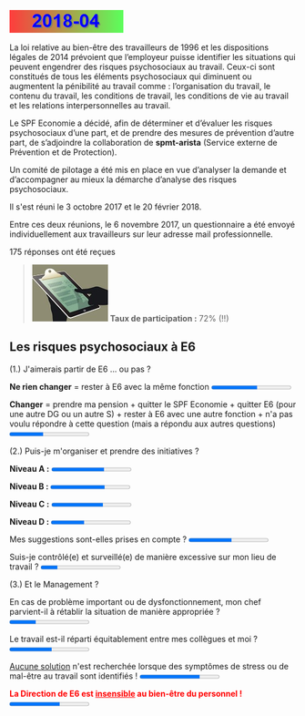 <link rel='stylesheet' href='Ulysses.css'>

![](2014-08.gif)

La loi relative au bien-être des travailleurs de 1996 et les dispositions légales de 2014 prévoient que l’employeur puisse identifier les situations qui peuvent engendrer des risques psychosociaux au travail. 
Ceux-ci sont constitués de tous les éléments psychosociaux qui diminuent ou augmentent la pénibilité au travail comme : l’organisation du travail, le contenu du travail, les conditions de travail, les conditions 
de vie au travail et les relations interpersonnelles au travail.  

Le SPF Economie a décidé, afin de déterminer et d’évaluer les risques psychosociaux d’une part, et de prendre des mesures de prévention d’autre part, de s’adjoindre la collaboration de **spmt-arista** (Service externe de Prévention et de Protection).  

Un comité de pilotage a été mis en place en vue d’analyser la demande et d’accompagner au mieux la démarche d’analyse des risques psychosociaux.  

Il s'est réuni le 3 octobre 2017 et le 20 février 2018.

Entre ces deux réunions, le 6 novembre 2017, un questionnaire a été envoyé individuellement aux travailleurs sur leur adresse mail professionnelle.

<p class="tagit">175 réponses ont été reçues</p>  

> ![](tx_reponse.jpg) **Taux de participation :** 72% (!!)

## Les risques psychosociaux à E6

<p class="tagit">(1.) J'aimerais partir de E6 ... ou pas ?</p>  

**Ne rien changer** = rester à E6 avec la même fonction <progress value="100" max="173">

**Changer** = prendre ma pension + quitter le SPF Economie + quitter E6 (pour une autre DG ou un autre S) + rester à E6 avec une autre fonction + n'a pas voulu répondre à cette question (mais a répondu aux autres questions) <progress value="73" max="173">

<div style="page-break-after: always;"></div>

<p class="tagit">(2.) Puis-je m'organiser et prendre des initiatives ?</p>  

**Niveau A :** <progress value="1.99" max="3">

**Niveau B :** <progress value="2.05" max="3">

**Niveau C :** <progress value="1.93" max="3">

**Niveau D :** <progress value="1.25" max="3">

Mes suggestions sont-elles prises en compte ?  <progress value="54" max="100">

Suis-je contrôlé(e) et surveillé(e) de manière excessive sur mon lieu de travail  ?  <progress value="21" max="100">

<p class="tagit">(3.) Et le Management ?</p>  

En cas de problème important ou de dysfonctionnement, mon chef parvient-il à rétablir la situation de manière appropriée ?  <progress value="33" max="100">

Le travail est-il réparti équitablement entre mes collègues et moi ?  <progress value="53" max="100">

<u>Aucune solution</u> n'est recherchée lorsque des symptômes de stress ou de mal-être au travail sont identifiés ! <progress value="75" max="100">

<font color="red"><b>La Direction de E6 est <u>insensible</u> au bien-être du personnel !</b></font> <progress value="63" max="100">
